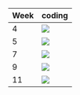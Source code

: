 | Week | coding |
| --- | --- |
| 4 |  ![](https://github.com/kmaooad/coding-19w04-DashaTyshch/workflows/Grading/badge.svg) |
| 5 |  ![](https://github.com/kmaooad/coding-19W05-DashaTyshch/workflows/Grading/badge.svg) |
| 7 |  ![](https://github.com/kmaooad/coding-19W07-DashaTyshch/workflows/Grading/badge.svg) |
| 9 |  ![](https://github.com/kmaooad/coding-19W09-DashaTyshch/workflows/Grading/badge.svg) |
| 11 |  ![](https://github.com/kmaooad/coding-19W11-DashaTyshch/workflows/Grading/badge.svg) |
